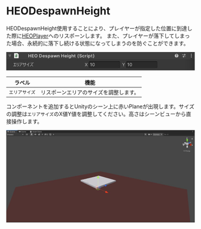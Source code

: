 # HEODespawnHeight
HEODespawnHeight使用することにより、プレイヤーが指定した位置に到達した際に[HEOPlayer](HEOPlayer.md)へのリスポーンします。
また、プレイヤーが落下してしまった場合、永続的に落下し続ける状態になってしまうのを防ぐことができます。

![HEODespawnHeight](img/HEODespawnHeightJP.jpg)

|  ラベル  |  機能  |
| ----   | ---- |
| `エリアサイズ` | リスポーンエリアのサイズを調整します。 |

コンポーネントを追加するとUnityのシーン上に赤いPlaneが出現します。サイズの調整は`エリアサイズ`のX値Y値を調整してください。高さはシーンビューから直接操作します。

![Setting](img/HEODespawnHeightSetting.jpg)

